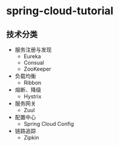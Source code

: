 # spring-cloud-tutorial

## 技术分类

- 服务注册与发现
  - Eureka
  - Consual
  - ZooKeeper
- 负载均衡
  - Ribbon
- 熔断、降级
  - Hystrix
- 服务网关
  - Zuul
- 配置中心
  - Spring Cloud Config
- 链路追踪
  - Zipkin
